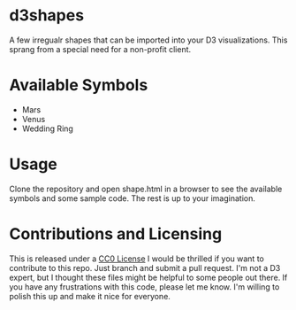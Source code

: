 d3shapes
========

A few irregualr shapes that can be imported into your D3 visualizations.  This sprang from a special need for a non-profit client.

Available Symbols
=================
* Mars
* Venus
* Wedding Ring

Usage
=====
Clone the repository and open shape.html in a browser to see the available symbols and some sample code.  The rest is up to your imagination.



Contributions and Licensing
===========================
This is released under a [CC0 License](http://creativecommons.org/publicdomain/zero/1.0/)
I would be thrilled if you want to contribute to this repo.  Just branch and submit a pull request.
I'm not a D3 expert, but I thought these files might be helpful to some people out there.  If you have any frustrations with this code, please let me know.  I'm willing to polish this up and make it nice for everyone.
